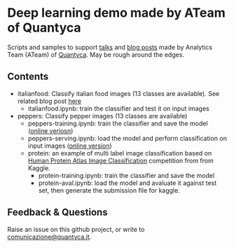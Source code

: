 # Deep learning demo made by ATeam of Quantyca

Scripts and samples to support [talks](https://www.slideshare.net/quantycabi) and [blog posts](https://medium.com/quantyca) made by Analytics Team (ATeam) of [Quantyca](https://www.linkedin.com/company/quantyca/). May be rough around the edges. 


## Contents

- italianfood: Classify italian food images (13 classes are available). See related blog post [here](https://medium.com/@francesco.gianferraripini/buon-appetito-a-fast-ai-spin-on-italian-food-ee14631bbdb6)
  - italianfood.ipynb: train the classifier and test it on input images
- peppers: Classify pepper images (13 classes are available) 
  - peppers-training.ipynb: train the classifier and save the model ([online veriosn](https://drive.google.com/open?id=1jK5GvOM95WkDXegbFUCtbPmAftlsB7s6))
  - peppers-serving.ipynb: load the model and perform classification on input images ([online version](https://drive.google.com/open?id=15biz5wEMsNajTXb6vzAcDqfEldkEUpbC))
  - protein: an example of multi label image classification based on [Human Protein Atlas Image Classification](https://www.kaggle.com/c/human-protein-atlas-image-classification) competition from from Kaggle.
    - protein-training.ipynb: train the classifier and save the model
    - protein-aval.ipynb: load the model and avaluate it against test set, then generate the submission file for kaggle.


## Feedback & Questions

Raise an issue on this github project, or write to [comunicazione@quantyca.it](comunicazione@quantyca.it).

